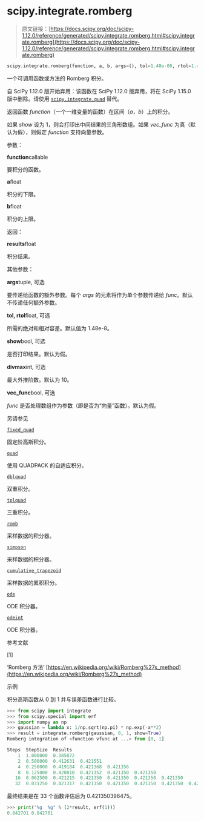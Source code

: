 # scipy.integrate.romberg

> 原文链接：[https://docs.scipy.org/doc/scipy-1.12.0/reference/generated/scipy.integrate.romberg.html#scipy.integrate.romberg](https://docs.scipy.org/doc/scipy-1.12.0/reference/generated/scipy.integrate.romberg.html#scipy.integrate.romberg)

```py
scipy.integrate.romberg(function, a, b, args=(), tol=1.48e-08, rtol=1.48e-08, show=False, divmax=10, vec_func=False)
```

一个可调用函数或方法的 Romberg 积分。

自 SciPy 1.12.0 版开始弃用：该函数在 SciPy 1.12.0 版弃用，将在 SciPy 1.15.0 版中删除。请使用 [`scipy.integrate.quad`](scipy.integrate.quad.html#scipy.integrate.quad "scipy.integrate.quad") 替代。

返回函数 *function*（一个一维变量的函数）在区间（*a*，*b*）上的积分。

如果 *show* 设为 1，则会打印出中间结果的三角形数组。如果 *vec_func* 为真（默认为假），则假定 *function* 支持向量参数。

参数：

**function**callable

要积分的函数。

**a**float

积分的下限。

**b**float

积分的上限。

返回：

**results**float

积分结果。

其他参数：

**args**tuple, 可选

要传递给函数的额外参数。每个 *args* 的元素将作为单个参数传递给 *func*。默认不传递任何额外参数。

**tol, rtol**float, 可选

所需的绝对和相对容差。默认值为 1.48e-8。

**show**bool, 可选

是否打印结果。默认为假。

**divmax**int, 可选

最大外推阶数。默认为 10。

**vec_func**bool, 可选

*func* 是否处理数组作为参数（即是否为“向量”函数）。默认为假。

另请参见

[`fixed_quad`](scipy.integrate.fixed_quad.html#scipy.integrate.fixed_quad "scipy.integrate.fixed_quad")

固定阶高斯积分。

[`quad`](scipy.integrate.quad.html#scipy.integrate.quad "scipy.integrate.quad")

使用 QUADPACK 的自适应积分。

[`dblquad`](scipy.integrate.dblquad.html#scipy.integrate.dblquad "scipy.integrate.dblquad")

双重积分。

[`tplquad`](scipy.integrate.tplquad.html#scipy.integrate.tplquad "scipy.integrate.tplquad")

三重积分。

[`romb`](scipy.integrate.romb.html#scipy.integrate.romb "scipy.integrate.romb")

采样数据的积分器。

[`simpson`](scipy.integrate.simpson.html#scipy.integrate.simpson "scipy.integrate.simpson")

采样数据的积分器。

[`cumulative_trapezoid`](scipy.integrate.cumulative_trapezoid.html#scipy.integrate.cumulative_trapezoid "scipy.integrate.cumulative_trapezoid")

采样数据的累积积分。

[`ode`](scipy.integrate.ode.html#scipy.integrate.ode "scipy.integrate.ode")

ODE 积分器。

[`odeint`](scipy.integrate.odeint.html#scipy.integrate.odeint "scipy.integrate.odeint")

ODE 积分器。

参考文献

[1]

‘Romberg 方法’ [https://en.wikipedia.org/wiki/Romberg%27s_method](https://en.wikipedia.org/wiki/Romberg%27s_method)

示例

积分高斯函数从 0 到 1 并与误差函数进行比较。

```py
>>> from scipy import integrate
>>> from scipy.special import erf
>>> import numpy as np
>>> gaussian = lambda x: 1/np.sqrt(np.pi) * np.exp(-x**2)
>>> result = integrate.romberg(gaussian, 0, 1, show=True)
Romberg integration of <function vfunc at ...> from [0, 1] 
```

```py
Steps  StepSize  Results
    1  1.000000  0.385872
    2  0.500000  0.412631  0.421551
    4  0.250000  0.419184  0.421368  0.421356
    8  0.125000  0.420810  0.421352  0.421350  0.421350
   16  0.062500  0.421215  0.421350  0.421350  0.421350  0.421350
   32  0.031250  0.421317  0.421350  0.421350  0.421350  0.421350  0.421350 
```

最终结果是在 33 个函数评估后为 0.421350396475。

```py
>>> print("%g  %g" % (2*result, erf(1)))
0.842701 0.842701 
```
